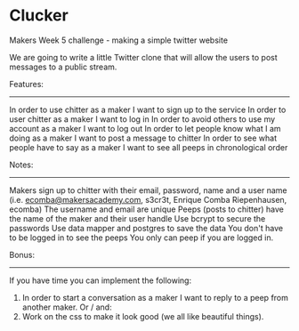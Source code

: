Clucker
=======

Makers Week 5 challenge - making a simple twitter website

We are going to write a little Twitter clone that will allow the users to post messages to a public stream.

Features:
__________
In order to use chitter as a maker I want to sign up to the service
In order to user chitter as a maker I want to log in
In order to avoid others to use my account as a maker I want to log out
In order to let people know what I am doing as a maker I want to post a message to chitter
In order to see what people have to say as a maker I want to see all peeps in chronological order

Notes:
__________

Makers sign up to chitter with their email, password, name and a user name (i.e. ecomba@makersacademy.com, s3cr3t, Enrique Comba Riepenhausen, ecomba)
The username and email are unique
Peeps (posts to chitter) have the name of the maker and their user handle
Use bcrypt to secure the passwords
Use data mapper and postgres to save the data
You don't have to be logged in to see the peeps
You only can peep if you are logged in.

Bonus:
___________

If you have time you can implement the following:
1. In order to start a conversation as a maker I want to reply to a peep from another maker.
      Or / and:
2. Work on the css to make it look good (we all like beautiful things).
